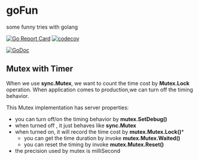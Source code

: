 # goFun
some funny tries with golang

[![Go Report Card](https://goreportcard.com/badge/github.com/fighterlyt/goFun)](https://goreportcard.com/report/github.com/fighterlyt/goFun)
[![codecov](https://codecov.io/gh/fighterlyt/goFun/branch/master/graph/badge.svg)](https://codecov.io/gh/fighterlyt/goFun)


[![GoDoc](https://godoc.org/github.com/fighterlyt/goFun?status.svg)](https://godoc.org/github.com/fighterlyt/goFun)


## Mutex with Timer
When we use **sync.Mutex**, we want to count the time cost by **Mutex.Lock** operation. When application comes to production,we can turn off the timing behavior.

This Mutex implementation has server properties:

*   you can turn off/on the timing behavior by **mutex.SetDebug()**
*   when turned off , it just behaves like **sync.Mutex**
*   when turned on,  it will record the time cost by **mutex.Mutex.Lock()***
    *   you can get the time duration by invoke **mutex.Mutex.Waited()**
    *   you can reset the timing by invoke **mutex.Mutex.Reset()** 
*   the precision used by mutex is milliSecond

